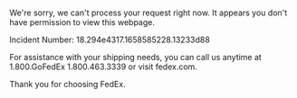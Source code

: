  	


 	

We're sorry, we can't process your request right now. It appears you don't have permission to view this webpage.


Incident Number: 18.294e4317.1658585228.13233d88





For assistance with your shipping needs, you can call us anytime at 1.800.GoFedEx 1.800.463.3339 or visit fedex.com.




Thank you for choosing FedEx.